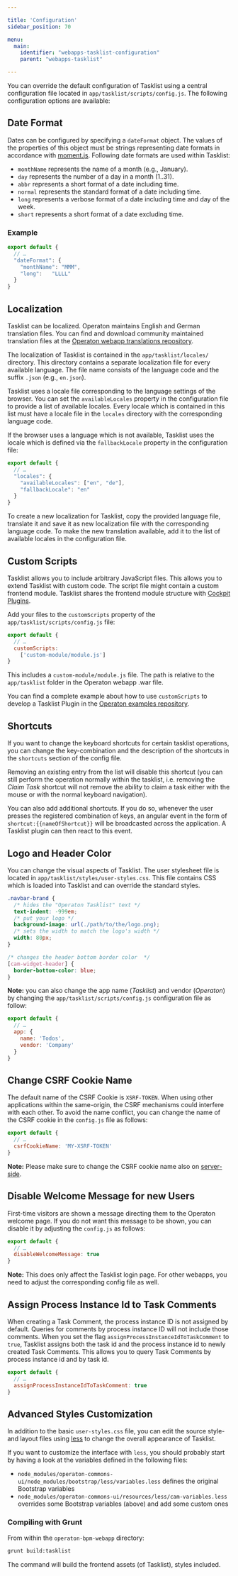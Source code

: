 ```yaml
---

title: 'Configuration'
sidebar_position: 70

menu:
  main:
    identifier: "webapps-tasklist-configuration"
    parent: "webapps-tasklist"

---
```



You can override the default configuration of Tasklist using a central configuration file
located in `app/tasklist/scripts/config.js`. The following configuration options are
available:

## Date Format

Dates can be configured by specifying a `dateFormat` object. The values of the properties of this
object must be strings representing date formats in accordance with
[moment.js](http://momentjs.com). Following date formats are used within Tasklist:

* `monthName` represents the name of a month (e.g., January).
* `day` represents the number of a day in a month (1..31).
* `abbr` represents a short format of a date including time.
* `normal` represents the standard format of a date including time.
* `long` represents a verbose format of a date including time and day of the week.
* `short` represents a short format of a date excluding time.


### Example

```javascript
export default {
  // …
  "dateFormat": {
    "monthName": "MMM",
    "long":   "LLLL"
  }
}
```


## Localization

Tasklist can be localized. Operaton maintains English and German translation files.
You can find and download community maintained translation files at the [Operaton webapp translations repository](https://github.com/operaton/operaton-webapp-translations).

The localization of Tasklist is contained in the `app/tasklist/locales/` directory. This
directory contains a separate localization file for every available language. The file name
consists of the language code and the suffix `.json` (e.g., `en.json`).

Tasklist uses a locale file corresponding to the language settings of the browser. You can
set the `availableLocales` property in the configuration file to provide a list of available
locales. Every locale which is contained in this list must have a locale file in the `locales`
directory with the corresponding language code.

If the browser uses a language which is not available, Tasklist uses the locale which is
defined via the `fallbackLocale` property in the configuration file:

```javascript
export default {
  // …
  "locales": {
    "availableLocales": ["en", "de"],
    "fallbackLocale": "en"
  }
}
```

To create a new localization for Tasklist, copy the provided language file, translate it and
save it as new localization file with the corresponding language code. To make the new translation
available, add it to the list of available locales in the configuration file.


## Custom Scripts

Tasklist allows you to include arbitrary JavaScript files. This allows you to extend Tasklist with custom code. The script file might contain a
custom frontend module. Tasklist shares the frontend module structure with [Cockpit Plugins](../cockpit/extend/plugins.md#structure-of-a-frontend-module).

Add your files to the `customScripts` property of the `app/tasklist/scripts/config.js` file:

```javascript
export default {
  // …
  customScripts:
    ['custom-module/module.js']
}
```
This includes a `custom-module/module.js` file. The path is relative to the `app/tasklist` folder in the Operaton webapp .war file.

You can find a complete example about how to use `customScripts` to develop a Tasklist Plugin in the [Operaton examples repository](https://github.com/operaton/operaton-bpm-examples/tree/master/tasklist/cats-plugin).



## Shortcuts

If you want to change the keyboard shortcuts for certain tasklist operations, you can change the key-combination and the description of the shortcuts in the `shortcuts` section of the config file.

Removing an existing entry from the list will disable this shortcut (you can still perform the operation normally within the tasklist, i.e. removing the _Claim Task_ shortcut will not remove the ability to claim a task either with the mouse or with the normal keyboard navigation).

You can also add additional shortcuts. If you do so, whenever the user presses the registered combination of keys, an angular event in the form of `shortcut:{{nameOfShortcut}}` will be broadcasted across the application. A Tasklist plugin can then react to this event.


## Logo and Header Color

You can change the visual aspects of Tasklist. The user stylesheet file is located in
`app/tasklist/styles/user-styles.css`. This file contains CSS which is loaded into Tasklist
and can override the standard styles.

```css
.navbar-brand {
  /* hides the "Operaton Tasklist" text */
  text-indent: -999em;
  /* put your logo */
  background-image: url(./path/to/the/logo.png);
  /* sets the width to match the logo's width */
  width: 80px;
}

/* changes the header bottom border color  */
[cam-widget-header] {
  border-bottom-color: blue;
}
```

**Note:** you can also change the app name (*Tasklist*) and vendor (*Operaton*)
by changing the `app/tasklist/scripts/config.js` configuration file as follow:

```js
export default {
  // …
  app: {
    name: 'Todos',
    vendor: 'Company'
  }
}
```

## Change CSRF Cookie Name

The default name of the CSRF Cookie is `XSRF-TOKEN`. When using other applications within the
same-origin, the CSRF mechanisms could interfere with each other. To avoid the name conflict, you
can change the name of the CSRF cookie in the `config.js` file as follows:
```javascript
export default {
  // …
  csrfCookieName: 'MY-XSRF-TOKEN'
}
```

**Note:** Please make sure to change the CSRF cookie name also on [server-side](../shared-options/csrf-prevention.md#cookie-name).

## Disable Welcome Message for new Users

First-time visitors are shown a message directing them to the Operaton welcome page. If you do
not want this message to be shown, you can disable it by adjusting the `config.js` as follows:
```javascript
export default {
  // …
  disableWelcomeMessage: true
}
```

**Note:** This does only affect the Tasklist login page. For other webapps, you need to adjust the corresponding config file as well.

## Assign Process Instance Id to Task Comments

When creating a Task Comment, the process instance ID is not assigned by default.
Queries for comments by process instance ID will not include those comments.
When you set the flag `assignProcessInstanceIdToTaskComment` to `true`, Tasklist assigns both the task id
and the process instance id to newly created Task Comments. This allows you to query Task Comments by
process instance id and by task id.

```javascript
export default {
  // …
  assignProcessInstanceIdToTaskComment: true
}
```

## Advanced Styles Customization

In addition to the basic `user-styles.css` file, you can edit the source style- and layout files
using [less](http://lesscss.org/) to change the overall appearance of Tasklist.

If you want to customize the interface with `less`, you should probably start by having a look
at the variables defined in the following files:

 - `node_modules/operaton-commons-ui/node_modules/bootstrap/less/variables.less`
   defines the original Bootstrap variables
 - `node_modules/operaton-commons-ui/resources/less/cam-variables.less`
   overrides some Bootstrap variables (above) and add some custom ones

### Compiling with Grunt

From within the `operaton-bpm-webapp` directory:

```sh
grunt build:tasklist
```

The command will build the frontend assets (of Tasklist), styles included.
